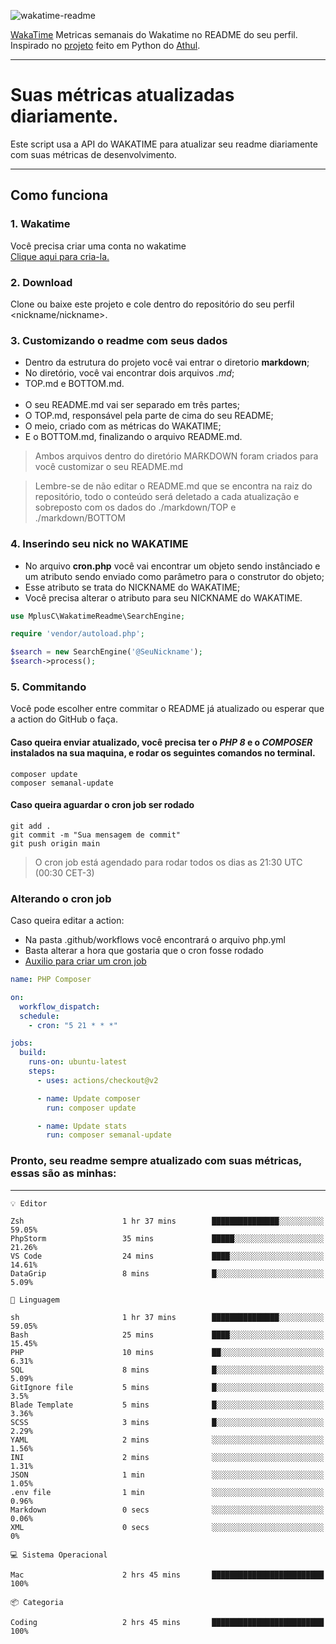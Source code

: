 ![wakatime-readme](https://socialify.git.ci/bymatheus/wakatime-readme/image?description=1&descriptionEditable=M%C3%A9tricas%20semanais%20do%20Wakatime%20no%20seu%20README%20de%20perfil.&font=KoHo&forks=1&language=1&owner=1&pattern=Signal&stargazers=1&theme=Dark)

[WakaTime](https://wakatime.com) Metricas semanais do Wakatime no README do seu perfil. <br>
Inspirado no [projeto](https://github.com/athul/waka-readme) feito em Python do [Athul](https://github.com/athul).
___

# Suas métricas atualizadas diariamente.
Este script usa a API do WAKATIME para atualizar seu readme diariamente com suas métricas de desenvolvimento.

___

## Como funciona

### 1. Wakatime
Você precisa criar uma conta no wakatime <br>
[Clique aqui para cria-la.](https://wakatime.com) 

### 2. Download
Clone ou baixe este projeto e cole dentro do repositório do seu perfil <nickname/nickname>.

### 3. Customizando o readme com seus dados
- Dentro da estrutura do projeto você vai entrar o diretorio **markdown**;  
- No diretório, você vai encontrar dois arquivos *.md*;
- TOP.md e BOTTOM.md.
<br><br>
- O seu README.md vai ser separado em três partes; 
- O TOP.md, responsável pela parte de cima do seu README;
- O meio, criado com as métricas do WAKATIME;
- E o BOTTOM.md, finalizando o arquivo README.md.<br>

> Ambos arquivos dentro do diretório MARKDOWN foram criados para você customizar o seu README.md

> Lembre-se de não editar o README.md que se encontra na raiz do repositório, todo o conteúdo será deletado a cada atualização e sobreposto com os dados do ./markdown/TOP e ./markdown/BOTTOM

### 4. Inserindo seu nick no WAKATIME
- No arquivo **cron.php** você vai encontrar um objeto sendo instânciado e um atributo sendo enviado como parâmetro para o construtor do objeto;
- Esse atributo se trata do NICKNAME do WAKATIME;
- Você precisa alterar o atributo para seu NICKNAME do WAKATIME.

```php
use MplusC\WakatimeReadme\SearchEngine;

require 'vendor/autoload.php';

$search = new SearchEngine('@SeuNickname');
$search->process();
```

### 5. Commitando
Você pode escolher entre commitar o README já atualizado ou esperar que a action do GitHub o faça. <br>

#### Caso queira enviar atualizado, você precisa ter o *PHP 8* e o *COMPOSER* instalados na sua maquina, e rodar os seguintes comandos no terminal.
```composer
composer update
composer semanal-update 
```

#### Caso queira aguardar o cron job ser rodado 
```git 
git add .
git commit -m "Sua mensagem de commit"
git push origin main
```

>O cron job está agendado para rodar todos os dias as 21:30 UTC (00:30 CET-3) 

### Alterando o cron job
Caso queira editar a action:

- Na pasta .github/workflows você encontrará o arquivo php.yml
- Basta alterar a hora que gostaria que o cron fosse rodado
- [Auxilio para criar um cron job](https://crontab.guru)

```yml
name: PHP Composer

on:
  workflow_dispatch:
  schedule:
    - cron: "5 21 * * *"

jobs:
  build:
    runs-on: ubuntu-latest
    steps:
      - uses: actions/checkout@v2

      - name: Update composer
        run: composer update

      - name: Update stats
        run: composer semanal-update
```

### Pronto, seu readme sempre atualizado com suas métricas, essas são as minhas:

___
```text
💡 Editor

Zsh                      1 hr 37 mins        ███████████████░░░░░░░░░░     59.05%
PhpStorm                 35 mins             █████░░░░░░░░░░░░░░░░░░░░     21.26%
VS Code                  24 mins             ████░░░░░░░░░░░░░░░░░░░░░     14.61%
DataGrip                 8 mins              █░░░░░░░░░░░░░░░░░░░░░░░░      5.09%
```
```text
💬 Linguagem

sh                       1 hr 37 mins        ███████████████░░░░░░░░░░     59.05%
Bash                     25 mins             ████░░░░░░░░░░░░░░░░░░░░░     15.45%
PHP                      10 mins             ██░░░░░░░░░░░░░░░░░░░░░░░      6.31%
SQL                      8 mins              █░░░░░░░░░░░░░░░░░░░░░░░░      5.09%
GitIgnore file           5 mins              █░░░░░░░░░░░░░░░░░░░░░░░░       3.5%
Blade Template           5 mins              █░░░░░░░░░░░░░░░░░░░░░░░░      3.36%
SCSS                     3 mins              █░░░░░░░░░░░░░░░░░░░░░░░░      2.29%
YAML                     2 mins              ░░░░░░░░░░░░░░░░░░░░░░░░░      1.56%
INI                      2 mins              ░░░░░░░░░░░░░░░░░░░░░░░░░      1.31%
JSON                     1 min               ░░░░░░░░░░░░░░░░░░░░░░░░░      1.05%
.env file                1 min               ░░░░░░░░░░░░░░░░░░░░░░░░░      0.96%
Markdown                 0 secs              ░░░░░░░░░░░░░░░░░░░░░░░░░      0.06%
XML                      0 secs              ░░░░░░░░░░░░░░░░░░░░░░░░░         0%
```
```text
💻 Sistema Operacional

Mac                      2 hrs 45 mins       █████████████████████████       100%
```
```text
📦 Categoria

Coding                   2 hrs 45 mins       █████████████████████████       100%
```
